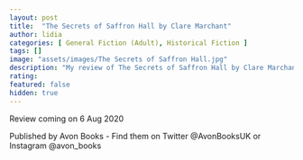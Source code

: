 ```yaml
---
layout: post
title:  "The Secrets of Saffron Hall by Clare Marchant"
author: lidia
categories: [ General Fiction (Adult), Historical Fiction ]
tags: []
image: "assets/images/The Secrets of Saffron Hall.jpg"
description: "My review of The Secrets of Saffron Hall by Clare Marchant"
rating: 
featured: false
hidden: true
---
```


Review coming on 6 Aug 2020

Published by Avon Books - Find them on Twitter @AvonBooksUK or Instagram @avon_books